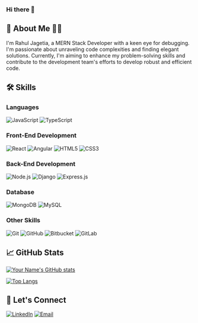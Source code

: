 ### Hi there 👋

<!--
**pansophic-rj/pansophic-rj** is a ✨ _special_ ✨ repository because its `README.md` (this file) appears on your GitHub profile.
-->

## 🚀 About Me 👨‍💻

I'm Rahul Jagetia, a MERN Stack Developer with a keen eye for debugging. I'm passionate about unraveling code complexities and finding elegant solutions. Currently, I'm aiming to enhance my problem-solving skills and contribute to the development team's efforts to develop robust and efficient code.

## 🛠 Skills

### Languages

![JavaScript](https://img.shields.io/badge/-JavaScript-black?style=flat-square&logo=javascript)
![TypeScript](https://img.shields.io/badge/-TypeScript-black?style=flat-square&logo=typescript)
<!-- Add more languages you know -->

### Front-End Development

![React](https://img.shields.io/badge/-React-black?style=flat-square&logo=react)
![Angular](https://img.shields.io/badge/-Angular-DD0031?style=flat-square&logo=angular)
![HTML5](https://img.shields.io/badge/-HTML5-E34F26?style=flat-square&logo=html5&logoColor=white)
![CSS3](https://img.shields.io/badge/-CSS3-1572B6?style=flat-square&logo=css3)
<!-- Add more front-end skills -->

### Back-End Development

![Node.js](https://img.shields.io/badge/-Node.js-black?style=flat-square&logo=node.js)
![Django](https://img.shields.io/badge/-Django-092E20?style=flat-square&logo=django)
![Express.js](https://img.shields.io/badge/-Express.js-787878?style=flat-square&logo=express)
<!-- Add more back-end skills -->

### Database

![MongoDB](https://img.shields.io/badge/-MongoDB-black?style=flat-square&logo=mongodb)
![MySQL](https://img.shields.io/badge/-MySQL-black?style=flat-square&logo=mysql)
<!-- Add more databases -->

### Other Skills

![Git](https://img.shields.io/badge/-Git-black?style=flat-square&logo=git)
![GitHub](https://img.shields.io/badge/-GitHub-181717?style=flat-square&logo=github)
![Bitbucket](https://img.shields.io/badge/-Bitbucket-blue?style=flat-square&logo=bitbucket)
![GitLab](https://img.shields.io/badge/-Gitlab-232F3E?style=flat-square&logo=gitlab)
<!-- Add more skills -->

## 📈 GitHub Stats

[![Your Name's GitHub stats](https://github-readme-stats.vercel.app/api?username=pansophic-rj&show_icons=true&theme=radical)](https://github.com/[your-github-username]/github-readme-stats)

[![Top Langs](https://github-readme-stats.vercel.app/api/top-langs/?username=pansophic-rj&layout=compact&theme=radical)](https://github.com/[your-github-username]/github-readme-stats)

## 🔗 Let's Connect

[![LinkedIn](https://img.shields.io/badge/-LinkedIn-blue?style=flat-square&logo=Linkedin&logoColor=white)](https://www.linkedin.com/in/rahul-jagetia/)
[![Email](https://img.shields.io/badge/-Email-D14836?style=flat-square&logo=Gmail&logoColor=white)](mailto:[rahul@pansophictech.com])
<!-- [![Twitter](https://img.shields.io/badge/-Twitter-1DA1F2?style=flat-square&logo=twitter&logoColor=white)](https://twitter.com/[your-twitter-username]) -->
<!-- [![Website](https://img.shields.io/badge/-Website-green?style=flat-square&logo=Google-Chrome&logoColor=white)](https://[your-website-url]) -->
